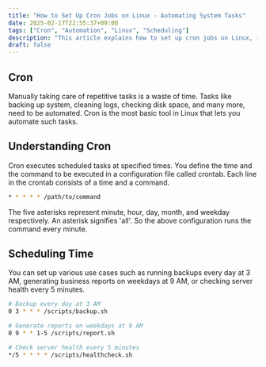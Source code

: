 ```yaml
---
title: "How to Set Up Cron Jobs on Linux - Automating System Tasks"
date: 2025-02-17T22:55:37+09:00
tags: ["Cron", "Automation", "Linux", "Scheduling"]
description: "This article explains how to set up cron jobs on Linux, including real-world use cases."
draft: false
---
```


## Cron

Manually taking care of repetitive tasks is a waste of time. Tasks like backing up system, cleaning logs, checking disk space, and many more, need to be automated. Cron is the most basic tool in Linux that lets you automate such tasks.

## Understanding Cron

Cron executes scheduled tasks at specified times. You define the time and the command to be executed in a configuration file called crontab. Each line in the crontab consists of a time and a command.

```bash
* * * * * /path/to/command
```

The five asterisks represent minute, hour, day, month, and weekday respectively. An asterisk signifies 'all'. So the above configuration runs the command every minute.

## Scheduling Time

You can set up various use cases such as running backups every day at 3 AM, generating business reports on weekdays at 9 AM, or checking server health every 5 minutes.

```bash
# Backup every day at 3 AM
0 3 * * * /scripts/backup.sh

# Generate reports on weekdays at 9 AM
0 9 * * 1-5 /scripts/report.sh

# Check server health every 5 minutes
*/5 * * * * /scripts/healthcheck.sh
```
